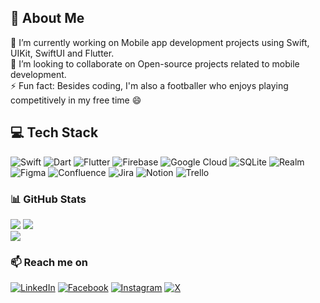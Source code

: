 ## 💫 About Me
🔭 I’m currently working on Mobile app development projects using Swift, UIKit, SwiftUI and Flutter.<br>👯 I’m looking to collaborate on Open-source projects related to mobile development.<br>⚡ Fun fact: Besides coding, I'm also a footballer who enjoys playing competitively in my free time 😄


## 💻 Tech Stack
![Swift](https://img.shields.io/badge/swift-F54A2A?style=for-the-badge&logo=swift&logoColor=white) ![Dart](https://img.shields.io/badge/dart-%230175C2.svg?style=for-the-badge&logo=dart&logoColor=white) ![Flutter](https://img.shields.io/badge/Flutter-%2302569B.svg?style=for-the-badge&logo=Flutter&logoColor=white) ![Firebase](https://img.shields.io/badge/firebase-%23039BE5.svg?style=for-the-badge&logo=firebase) ![Google Cloud](https://img.shields.io/badge/GoogleCloud-%234285F4.svg?style=for-the-badge&logo=google-cloud&logoColor=white) ![SQLite](https://img.shields.io/badge/sqlite-%2307405e.svg?style=for-the-badge&logo=sqlite&logoColor=white) ![Realm](https://img.shields.io/badge/Realm-39477F?style=for-the-badge&logo=realm&logoColor=white) ![Figma](https://img.shields.io/badge/figma-%23F24E1E.svg?style=for-the-badge&logo=figma&logoColor=white) ![Confluence](https://img.shields.io/badge/confluence-%23172BF4.svg?style=for-the-badge&logo=confluence&logoColor=white) ![Jira](https://img.shields.io/badge/jira-%230A0FFF.svg?style=for-the-badge&logo=jira&logoColor=white) ![Notion](https://img.shields.io/badge/Notion-%23000000.svg?style=for-the-badge&logo=notion&logoColor=white) ![Trello](https://img.shields.io/badge/Trello-%23026AA7.svg?style=for-the-badge&logo=Trello&logoColor=white) 


### 📊 GitHub Stats
![](https://github-readme-stats.vercel.app/api?username=soemintheinsmt6&theme=chartreuse-dark&hide_border=true&include_all_commits=true&count_private=true)
![](https://github-readme-streak-stats.herokuapp.com/?user=soemintheinsmt6&theme=chartreuse-dark&hide_border=true)<br/>
![](https://github-readme-stats.vercel.app/api/top-langs/?username=soemintheinsmt6&theme=chartreuse-dark&hide_border=true&include_all_commits=true&count_private=true&layout=compact)


### 📫 Reach me on
[![LinkedIn](https://img.shields.io/badge/LinkedIn-%230077B5.svg?logo=linkedin&logoColor=white)](https://linkedin.com/in/soemin-thein) [![Facebook](https://img.shields.io/badge/Facebook-%231877F2.svg?logo=Facebook&logoColor=white)](https://facebook.com/soemin.thein.166196) [![Instagram](https://img.shields.io/badge/Instagram-%23E4405F.svg?logo=Instagram&logoColor=white)](https://instagram.com/soemin_thein) [![X](https://img.shields.io/badge/X-black.svg?logo=X&logoColor=white)](https://x.com/soeminthein_) 
